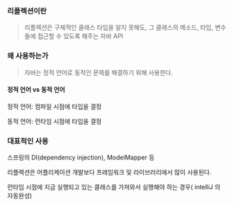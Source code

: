 ### 리플렉션이란

>리플렉션은 구체적인 클래스 타입을 알지 못해도, 그 클래스의 메소드, 타입, 변수들에 접근할 수 있도록 해주는 자바 API



### 왜 사용하는가

>자바는 정적 언어로 동적인 문제를 해결하기 위해 사용한다.



#### 정적 언어 vs 동적 언어

정적 언어: 컴파일 시점에 타입을 결정

동적 언어: 런타임 시점에 타입을 결정



### 대표적인 사용

스프링의 DI(dependency injection), ModelMapper 등

리플렉션은 어플리케이션 개발보다 프레임워크 및 라이브러리에서 많이 사용된다.

런타임 시점에 지금 실행되고 있는 클래스를 가져와서 실행해야 하는 경우( intelliJ 의 자동완성)

